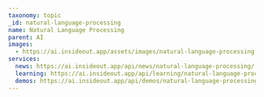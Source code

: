 ```yaml
---
taxonomy: topic
_id: natural-language-processing
name: Natural Language Processing
parent: AI
images:
  - https://ai.insideout.app/assets/images/natural-language-processing.jpg
services:
  news: https://ai.insideout.app/api/news/natural-language-processing/
  learning: https://ai.insideout.app/api/learning/natural-language-processing/
  demos: https://ai.insideout.app/api/demos/natural-language-processing/
---
```

